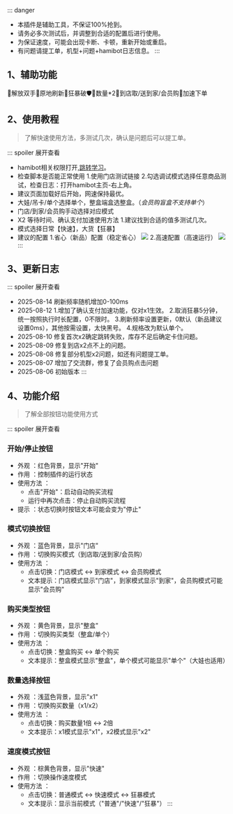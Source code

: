 ::: danger
- 本插件是辅助工具，不保证100%抢到。
- 请务必多次测试后，并调整到合适的配置后进行使用。
- 为保证速度，可能会出现卡断、卡顿，重新开始或重启。
- 有问题请提工单，机型+问题+hamibot日志信息。
:::

## 1、辅助功能
🌟解放双手🌟原地刷新🌟狂暴破🛡️🌟数量*2🌟到店取/送到家/会员购🌟加速下单

## 2、使用教程
> 了解快速使用方法，多测试几次，确认是问题后可以提工单。

::: spoiler 展开查看
- hamibot相关权限打开,[跳转学习](https://hamibot.com/guide)。
- 检查脚本是否能正常使用
	1.使用门店测试链接
	2.勾选调试模式选择任意商品测试，检查日志：打开hamibot主页-右上角。
- 建议页面加载好后开始，网速保持最优。
- 大娃/吊卡/单个选择单个，整盒端盒选整盒。（*会员购盲盒不支持单个*）
- 门店/到家/会员购手动选择对应模式
- X2 等待时间、确认支付加速使用方法
  1.建议找到合适的值多测试几次。
- 模式选择日常【快速】，大货【狂暴】
- 建议的配置
  1.省心（新品）配置（稳定省心）
  ![](https://youke1.picui.cn/s1/2025/08/12/689add90607d0.png)
  2.高速配置（高速运行）
  ![](https://youke1.picui.cn/s1/2025/08/12/689add670b60c.png)
:::

## 3、更新日志
::: spoiler 展开查看
- 2025-08-14 刷新频率随机增加0-100ms
- 2025-08-12 
  1.增加了确认支付加速功能，仅对x1生效。
  2.取消狂暴5分钟，统一按照执行时长配置，0不限时。
  3.刷新频率设置更新，0默认（新品建议设置0ms），其他按需设置，太快黑号。
  4.规格改为默认单个。
- 2025-08-10 修复首次x2确定跳转失败，库存不足后确定卡住问题。
- 2025-08-09 修复到店x2点不上的问题。
- 2025-08-08 修复部分机型x2问题，如还有问题提工单。
- 2025-08-07 增加了交流群，修复了会员购点击问题
- 2025-08-06 初始版本
:::


## 4、功能介绍
> 了解全部按钮功能使用方式 

::: spoiler 展开查看
### 开始/停止按钮
- 外观 ：红色背景，显示"开始"
- 作用 ：控制插件的运行状态
- 使用方法 ：
  - 点击"开始"：启动自动购买流程
  - 运行中再次点击：停止自动购买流程
- 提示 ：状态切换时按钮文本可能会变为"停止"
### 模式切换按钮
- 外观 ：蓝色背景，显示"门店"
- 作用 ：切换购买模式（到店取/送到家/会员购）
- 使用方法 ：
  - 点击切换：门店模式 ↔ 到家模式 ↔ 会员购模式
  - 文本提示：门店模式显示"门店"，到家模式显示"到家"，会员购模式可能显示"会员购"
### 购买类型按钮
- 外观 ：黄色背景，显示"整盒"
- 作用 ：切换购买类型（整盒/单个）
- 使用方法 ：
  - 点击切换：整盒购买 ↔ 单个购买
  - 文本提示：整盒模式显示"整盒"，单个模式可能显示"单个"（大娃也适用）
### 数量选择按钮
- 外观 ：浅蓝色背景，显示"x1"
- 作用 ：切换购买数量（x1/x2）
- 使用方法 ：
  - 点击切换：购买数量1倍 ↔ 2倍
  - 文本提示：x1模式显示"x1"，x2模式显示"x2"
### 速度模式按钮
- 外观 ：棕黄色背景，显示"快速"
- 作用 ：切换操作速度模式
- 使用方法 ：
  - 点击切换：普通模式 ↔ 快速模式 ↔ 狂暴模式
  - 文本提示：显示当前模式（"普通"/"快速"/"狂暴"）
:::